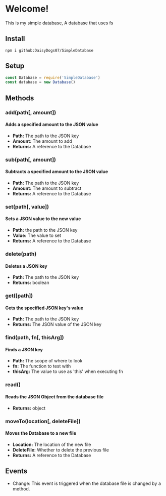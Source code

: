 # Welcome!
This is my simple database, A database that uses fs

## Install
```console
npm i github:DaisyDogs07/SimpleDatabase
```

## Setup
```js
const Database = require('SimpleDatabase')
const database = new Database()
```

## Methods
### add(path\[, amount\])
#### Adds a specified amount to the JSON value
* **Path:** The path to the JSON key
* **Amount:** The amount to add
* **Returns:** A reference to the Database

### sub(path\[, amount\])
#### Subtracts a specified amount to the JSON value
* **Path:** The path to the JSON key
* **Amount:** The amount to subtract
* **Returns:** A reference to the Database

### set(path\[, value\])
#### Sets a JSON value to the new value
* **Path:** the path to the JSON key
* **Value:** The value to set
* **Returns:** A reference to the Database

### delete(path)
#### Deletes a JSON key
* **Path:** The path to the JSON key
* **Returns:** boolean

### get(\[path\])
#### Gets the specified JSON key's value
* **Path:** The path to the JSON key
* **Returns:** The JSON value of the JSON key

### find(path, fn\[, thisArg\])
#### Finds a JSON key
* **Path:** The scope of where to look
* **fn:** The function to test with
* **thisArg:** The value to use as 'this' when executing fn

### read()
#### Reads the JSON Object from the database file
* **Returns:** object

### moveTo(location\[, deleteFile\])
#### Moves the Database to a new file
* **Location:** The location of the new file
* **DeleteFile:** Whether to delete the previous file
* **Returns:** A reference to the Database

## Events
* Change: This event is triggered when the database file is changed by a method.
